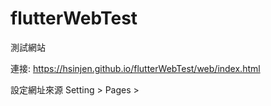 # flutterWebTest
測試網站

連接: https://hsinjen.github.io/flutterWebTest/web/index.html

設定網址來源
Setting > Pages >
